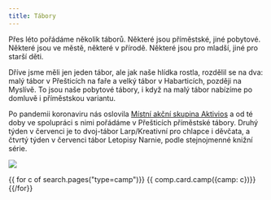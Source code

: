 ```yaml
---
title: Tábory
---
```

Přes léto pořádáme několik táborů. Některé jsou příměstské, jiné pobytové. Některé jsou ve městě, některé v přírodě. Některé jsou pro mladší, jiné pro starší děti.

Dříve jsme měli jen jeden tábor, ale jak naše hlídka rostla, rozdělil se na dva: malý tábor v Přešticích na faře a velký tábor v Habarticích, později na Myslívě. To jsou naše pobytové tábory, i když na malý tábor nabízíme po domluvě i příměstskou variantu.

Po pandemii koronaviru nás oslovila [Místní akční skupina Aktivios](https://www.mas-aktivios.cz/) a od té doby ve spolupráci s nimi pořádáme v Přešticích příměstské tábory. Druhý týden v červenci je to dvoj-tábor Larp/Kreativní pro chlapce i děvčata, a čtvrtý týden v červenci tábor Letopisy Narnie, podle stejnojmenné knižní série.

![](https://prestice.royalrangers.cz/wp-content/uploads/P7100060_Original-1024x576.jpeg)

{{ for c of search.pages("type=camp")}}
    {{ comp.card.camp({camp: c})}}
{{/for}}
